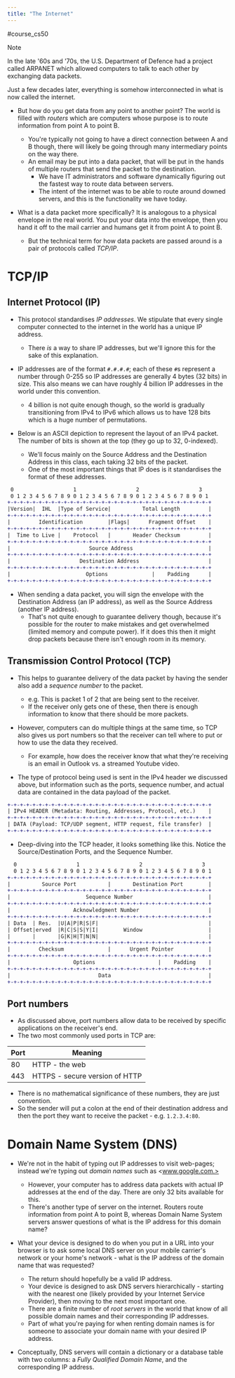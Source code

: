```yaml
---
title: "The Internet"
---
```

#course_cs50

> [!note]
> In the late '60s and '70s, the U.S. Department of Defence had a project called ARPANET which allowed computers to talk to each other by exchanging data packets.
> 
> Just a few decades later, everything is somehow interconnected in what is now called the internet.

- But how do you get data from any point to another point? The world is filled with *routers* which are computers whose purpose is to route information from point A to point B. 
    - You're typically not going to have a direct connection between A and B though, there will likely be going through many intermediary points on the way there.
    - An email may be put into a data packet, that will be put in the hands of multiple routers that send the packet to the destination.
        - We have IT administrators and software dynamically figuring out the fastest way to route data between servers.
        - The intent of the internet was to be able to route around downed servers, and this is the functionality we have today.

- What is a data packet more specifically? It is analogous to a physical envelope in the real world. You put your data into the envelope, then you hand it off to the mail carrier and humans get it from point A to point B.
    - But the technical term for how data packets are passed around is a pair of protocols called *TCP/IP*.

# TCP/IP

## Internet Protocol (IP)

- This protocol standardises *IP addresses*. We stipulate that every single computer connected to the internet in the world has a unique IP address.
    - There *is* a way to share IP addresses, but we'll ignore this for the sake of this explanation.

- IP addresses are of the format `#.#.#.#`; each of these `#`s represent a number through 0-255 so IP addresses are generally 4 bytes (32 bits) in size. This also means we can have roughly 4 billion IP addresses in the world under this convention.
    - 4 billion is not quite enough though, so the world is gradually transitioning from IPv4 to IPv6 which allows us to have 128 bits which is a huge number of permutations.

- Below is an ASCII depiction to represent the layout of an IPv4 packet. The number of bits is shown at the top (they go up to 32, 0-indexed).
    - We'll focus mainly on the Source Address and the Destination Address in this class, each taking 32 bits of the packet.
    - One of the most important things that IP does is it standardises the format of these addresses.

```diff
 0                   1                   2                   3  
 0 1 2 3 4 5 6 7 8 9 0 1 2 3 4 5 6 7 8 9 0 1 2 3 4 5 6 7 8 9 0 1  
+-+-+-+-+-+-+-+-+-+-+-+-+-+-+-+-+-+-+-+-+-+-+-+-+-+-+-+-+-+-+-+-+  
|Version|  IHL  |Type of Service|          Total Length         |  
+-+-+-+-+-+-+-+-+-+-+-+-+-+-+-+-+-+-+-+-+-+-+-+-+-+-+-+-+-+-+-+-+  
|         Identification        |Flags|      Fragment Offset    |  
+-+-+-+-+-+-+-+-+-+-+-+-+-+-+-+-+-+-+-+-+-+-+-+-+-+-+-+-+-+-+-+-+  
|  Time to Live |    Protocol   |       Header Checksum         |  
+-+-+-+-+-+-+-+-+-+-+-+-+-+-+-+-+-+-+-+-+-+-+-+-+-+-+-+-+-+-+-+-+  
|                         Source Address                        |  
+-+-+-+-+-+-+-+-+-+-+-+-+-+-+-+-+-+-+-+-+-+-+-+-+-+-+-+-+-+-+-+-+  
|                      Destination Address                      |  
+-+-+-+-+-+-+-+-+-+-+-+-+-+-+-+-+-+-+-+-+-+-+-+-+-+-+-+-+-+-+-+-+  
|                        Options              |    Padding      |  
+-+-+-+-+-+-+-+-+-+-+-+-+-+-+-+-+-+-+-+-+-+-+-+-+-+-+-+-+-+-+-+-+  
```

- When sending a data packet, you will sign the envelope with the Destination Address (an IP address), as well as the Source Address (another IP address).
    - That's not quite enough to guarantee delivery though, because it's possible for the router to make mistakes and get overwhelmed (limited memory and compute power). If it does this then it might drop packets because there isn't enough room in its memory.

## Transmission Control Protocol (TCP)

- This helps to guarantee delivery of the data packet by having the sender also add a *sequence number* to the packet.
    - e.g. This is packet 1 of 2 that are being sent to the receiver.
    - If the receiver only gets one of these, then there is enough information to know that there should be more packets.

- However, computers can do multiple things at the same time, so TCP also gives us port numbers so that the receiver can tell where to put or how to use the data they received.
    - For example, how does the receiver know that what they're receiving is an email in Outlook vs. a streamed Youtube video.

- The type of protocol being used is sent in the IPv4 header we discussed above, but information such as the ports, sequence number, and actual data are contained in the data payload of the packet.

```diff
+-+-+-+-+-+-+-+-+-+-+-+-+-+-+-+-+-+-+-+-+-+-+-+-+-+-+-+-+-+-+-+-+
| IPv4 HEADER (Metadata: Routing, Addresses, Protocol, etc.)    |
+-+-+-+-+-+-+-+-+-+-+-+-+-+-+-+-+-+-+-+-+-+-+-+-+-+-+-+-+-+-+-+-+
| DATA (Payload: TCP/UDP segment, HTTP request, file transfer)  |
+-+-+-+-+-+-+-+-+-+-+-+-+-+-+-+-+-+-+-+-+-+-+-+-+-+-+-+-+-+-+-+-+
```

- Deep-diving into the TCP header, it looks something like this. Notice the Source/Destination Ports, and the Sequence Number.

```diff
  0                   1                   2                   3  
  0 1 2 3 4 5 6 7 8 9 0 1 2 3 4 5 6 7 8 9 0 1 2 3 4 5 6 7 8 9 0 1  
+-+-+-+-+-+-+-+-+-+-+-+-+-+-+-+-+-+-+-+-+-+-+-+-+-+-+-+-+-+-+-+-+  
|          Source Port          |       Destination Port        |  
+-+-+-+-+-+-+-+-+-+-+-+-+-+-+-+-+-+-+-+-+-+-+-+-+-+-+-+-+-+-+-+-+  
|                        Sequence Number                        |  
+-+-+-+-+-+-+-+-+-+-+-+-+-+-+-+-+-+-+-+-+-+-+-+-+-+-+-+-+-+-+-+-+  
|                    Acknowledgment Number                      |  
+-+-+-+-+-+-+-+-+-+-+-+-+-+-+-+-+-+-+-+-+-+-+-+-+-+-+-+-+-+-+-+-+  
| Data  | Res.  |U|A|P|R|S|F|                                   |  
| Offset|erved  |R|C|S|S|Y|I|        Window                     |  
|       |       |G|K|H|T|N|N|                                   |  
+-+-+-+-+-+-+-+-+-+-+-+-+-+-+-+-+-+-+-+-+-+-+-+-+-+-+-+-+-+-+-+-+  
|         Checksum              |      Urgent Pointer           |  
+-+-+-+-+-+-+-+-+-+-+-+-+-+-+-+-+-+-+-+-+-+-+-+-+-+-+-+-+-+-+-+-+  
|                    Options                    |    Padding    |  
+-+-+-+-+-+-+-+-+-+-+-+-+-+-+-+-+-+-+-+-+-+-+-+-+-+-+-+-+-+-+-+-+  
|                            Data                               |  
+-+-+-+-+-+-+-+-+-+-+-+-+-+-+-+-+-+-+-+-+-+-+-+-+-+-+-+-+-+-+-+-+  
```

## Port numbers

- As discussed above, port numbers allow data to be received by specific applications on the receiver's end.
- The two most commonly used ports in TCP are:

| Port | Meaning                        |
| ---- | ------------------------------ |
| 80   | HTTP - the web                 |
| 443  | HTTPS - secure version of HTTP |
- There is no mathematical significance of these numbers, they are just convention.
- So the sender will put a colon at the end of their destination address and then the port they want to receive the packet - e.g. `1.2.3.4:80`.

# Domain Name System (DNS)

- We're not in the habit of typing out IP addresses to visit web-pages; instead we're typing out *domain names* such as <www.google.com.>
    - However, your computer has to address data packets with actual IP addresses at the end of the day. There are only 32 bits available for this.
    - There's another type of server on the internet. Routers route information from point A to point B, whereas Domain Name System servers answer questions of what is the IP address for this domain name?

- What your device is designed to do when you put in a URL into your browser is to ask some local DNS server on your mobile carrier's network or your home's network - what is the IP address of the domain name that was requested?
    - The return should hopefully be a valid IP address.
    - Your device is designed to ask DNS servers hierarchically - starting with the nearest one (likely provided by your Internet Service Provider), then moving to the next most important one.
    - There are a finite number of *root servers* in the world that know of all possible domain names and their corresponding IP addresses.
    - Part of what you're paying for when renting domain names is for someone to associate your domain name with your desired IP address.

- Conceptually, DNS servers will contain a dictionary or a database table with two columns: a *Fully Qualified Domain Name*, and the corresponding IP address.
